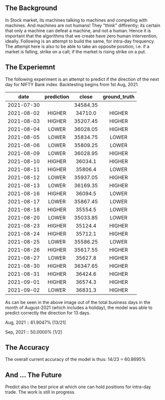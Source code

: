 ## The Background
In Stock market, its machines talking to machines and competing with machines. And machines are not humans! They "think" diffirently; its certain that only a machine can defeat a machine, and not a human. Hence it is important that the algorithms that we create have zero human intervention, ideally. Following is an attempt to build the same, for intra-day frequency. The attempt here is also to be able to take an opposite position, i.e. if a market is falling, strike on a call; if the market is rising strike on a put.

## The Experiemnt
The following experiment is an attempt to predict if the direction of the next day for NIFTY Bank index. Backtesting begins from 1st Aug, 2021.

date | prediction | close | ground_truth
| :---: | :---: | :---: | :---: | 
| 2021-07-30 |  |  34584.35 | 
 | 2021-08-02 |  HIGHER |    34710.0 |   HIGHER
 |2021-08-03	| HIGHER	  | 35207.45	|  HIGHER
|2021-08-04	| LOWER	 |  36028.05	|  HIGHER
|2021-08-05	| LOWER	  | 35834.75	|  LOWER
|2021-08-06	| LOWER	 |  35809.25	|  LOWER
|2021-08-09	| LOWER	 |  36028.95	|  HIGHER
|2021-08-10	| HIGHER	|   36034.1	 | HIGHER
|2021-08-11	| HIGHER	  | 35806.4	|  LOWER
|2021-08-12	| LOWER	 |  35937.05	|  HIGHER
|2021-08-13	| LOWER	  | 36169.35	|  HIGHER
|2021-08-16	| HIGHER	|   36094.5	|  LOWER
|2021-08-17	| LOWER	 |  35867.45	|  LOWER
|2021-08-18	| HIGHER	 |  35554.5	|  LOWER
|2021-08-20	| LOWER	 |  35033.85	|  LOWER
|2021-08-23	| HIGHER	|   35124.4	 | HIGHER
|2021-08-24	| HIGHER	|   35712.1	 | HIGHER
|2021-08-25	| LOWER	 |  35586.25	 | LOWER
|2021-08-26	| HIGHER	|   35617.55	|  HIGHER
|2021-08-27	| LOWER	 |  35627.8	  |HIGHER
|2021-08-30	| HIGHER	|   36347.65	|  HIGHER
|2021-08-31	| HIGHER	|   36424.6	 | HIGHER
|2021-09-01	| HIGHER	|   36574.3	 | HIGHER
|2021-09-02	| LOWER	 |  36831.3	  |HIGHER


As can be seen in the above image out of the total business days in the month of August-2021 (which includes a holiday), the model was able to predict correctly the direction for 13 days.

Aug, 2021 :: 61.9047% [13/21]

Sep, 2021 :: 50.0000% [1/2]

## The Accuracy
The overall current accuracy of the model is thus: 14/23 = 60.8695%

## And ... The Future
Predict also the best price at which one can hold positions for intra-day trade. The work is still in progress.
